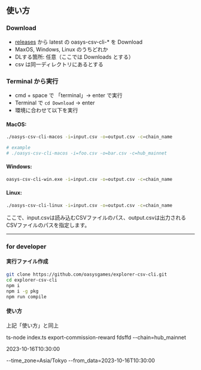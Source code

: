 ## 使い方

### Download

- [releases](https://github.com/oasysgames/explorer-csv-cli/releases) から latest の oasys-csv-cli-* を Download
- MaxOS, Windows, Linux のうちどれか
- DLする箇所: 任意（ここでは Downloads とする）
- csv は同一ディレクトリにあるとする

### Terminal から実行

- cmd + space で 「terminal」→ enter で実行
- Terminal で `cd Download` → enter
- 環境に合わせて以下を実行

#### MacOS:

```bash
./oasys-csv-cli-macos -i=input.csv -o=output.csv -c=chain_name

# example
# ./oasys-csv-cli-macos -i=foo.csv -o=bar.csv -c=hub_mainnet
```

#### Windows:

```bash
oasys-csv-cli-win.exe -i=input.csv -o=output.csv -c=chain_name
```

#### Linux:

```bash
./oasys-csv-cli-linux -i=input.csv -o=output.csv -c=chain_name
```

ここで、input.csvは読み込むCSVファイルのパス、output.csvは出力されるCSVファイルのパスを指定します。

---

### for developer
#### 実行ファイル作成

```bash
git clone https://github.com/oasysgames/explorer-csv-cli.git
cd explorer-csv-cli
npm i
npm i -g pkg
npm run compile
```

#### 使い方

上記「使い方」と同上



ts-node index.ts  export-commission-reward fdsffd --chain=hub_mainnet


2023-10-16T10:30:00

--time_zone=Asia/Tokyo --from_data=2023-10-16T10:30:00
